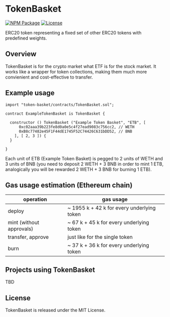 # TokenBasket

[![NPM Package](https://img.shields.io/npm/v/token-basket.svg)](https://www.npmjs.org/package/token-basket)
[![License](https://img.shields.io/badge/License-MIT-blue)](https://opensource.org/licenses/MIT)

ERC20 token representing a fixed set of other ERC20 tokens with predefined weights.

## Overview

TokenBasket is for the crypto market what ETF is for the stock market. It works like a wrapper for token collections, making them much more convienient and cost-effective to transfer.

## Example usage

```solidity
import "token-basket/contracts/TokenBasket.sol";

contract ExampleTokenBasket is TokenBasket {

  constructor () TokenBasket ("Example Token Basket", "ETB", [
      0xc02aaa39b223fe8d0a0e5c4f27ead9083c756cc2, // WETH
      0xB8c77482e45F1F44dE1745F52C74426C631bDD52, // BNB
    ], [ 2, 3 ]) {
  }

}
```

Each unit of ETB (Example Token Basket) is pegged to 2 units of WETH and 3 units of BNB (you need to deposit 2 WETH + 3 BNB in order to mint 1 ETB, analogically you will be rewarded 2 WETH + 3 BNB for burning 1 ETB).

## Gas usage estimation (Ethereum chain)

| operation | gas usage |
| --- | --- |
| deploy | ~ 1955 k + 42 k for every underlying token |
| mint (without approvals) | ~ 67 k + 45 k for every underlying token |
| transfer, approve | just like for the single token |
| burn | ~ 37 k + 36 k for every underlying token |

## Projects using TokenBasket

TBD

## License

TokenBasket is released under the MIT License.
